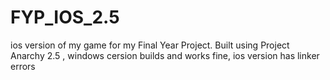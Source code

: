 FYP_IOS_2.5
===========

ios version of my game for my Final Year Project. Built using Project Anarchy 2.5 , windows cersion builds and works fine, ios version has linker errors

